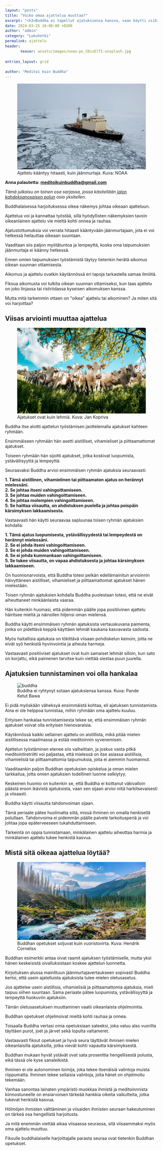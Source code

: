```yaml
---
layout: "posts"
title: "Voiko omaa ajattelua muuttaa?"
excerpt: "<h3>Buddha ei tapellut ajatuksiensa kanssa, vaan käytti niihin viisautta.</h3>"
date: 2024-03-25 10:00:00 +0200
author: "admin"
category: "Lukuhetki"
permalink: ajattelu
header:  
       teaser: assets/images/noaa-po_CDivElTI-unsplash.jpg

entries_layout: grid

author: "Meditoi kuin Buddha"
---
```


<figure>
<img src="assets/images/noaa-po_CDivElTI-unsplash.jpg" alt="jäänmurtaja">
<figcaption> Ajattelu kääntyy hitaasti, kuin jäänmurtaja. Kuva: NOAA</figcaption>
</figure>

<b> Anna palautetta: meditoikuinbuddha@gmail.com</b>

<i>Tämä julkaisu on toinen osa sarjassa, jossa käsitellään <a href="https://meditoikuinbuddha.fi/buddhalainenharjoitus">jalon kahdeksanosaisen polun</a> osia yksitellen.</i>

Buddhalaisessa harjoituksessa oikea näkemys johtaa oikeaan ajatteluun.

Ajattelua voi ja kannattaa työstää, sillä hyödyllisten näkemyksien tavoin oikeanlainen ajattelu vie mieltä kohti onnea ja rauhaa.

Ajatustottumuksia voi verrata hitaasti kääntyvään jäänmurtajaan, jota ei voi hetkessä heilauttaa oikeaan suuntaan.

Vaaditaan siis paljon myötätuntoa ja lempeyttä, koska oma taipumuksien jäänmurtaja ei käänny hetkessä. 

Ennen omien taipumuksien työstämistä täytyy tietenkin herätä aikomus oikean suunnan ottamisesta.

Aikomus ja ajattelu ovatkin käytännössä eri tapoja tarkastella samaa ilmiötä. 

Fiksua aikomusta voi tulkita oikean suunnan ottamiseksi, kun taas ajattelu on joko linjassa tai ristiriidassa kyseisen aikomuksen kanssa.

Mutta mitä tarkemmin ottaen on "oikea" ajattelu tai aikominen? Ja miten sitä voi harjoittaa?

<h2>Viisas arviointi muuttaa ajattelua</h2>

<figure>
<img src="assets/images/jan-kopriva-do5eC9PNeQ0-unsplash.jpg" alt="lehmät">
<figcaption> Ajatukset ovat kuin lehmiä. Kuva: Jan Kopriva</figcaption>
</figure>

Buddha itse aloitti ajattelun työstämisen jaottelemalla ajatukset kahteen ryhmään.

Ensimmäiseen ryhmään hän asetti aistilliset, vihamieliset ja piittaamattomat ajatukset.

Toiseen ryhmään hän sijoitti ajatukset, jotka koskivat luopumista, ystävällisyyttä ja lempeyttä.  

Seuraavaksi Buddha arvioi ensimmäisen ryhmän ajatuksia seuraavasti:

<b>1. Tämä aistillinen, vihamielinen tai piittaamaton ajatus on herännyt mielessäni.</b><br>
<b>2. Se johtaa itseni vahingoittamiseen.</b><br>
<b>3. Se johtaa muiden vahingoittamiseen.</b><br>
<b>4. Se johtaa molempien vahingoittamiseen.</b><br>
<b>5. Se haittaa viisautta, on ahdistuksen puolella ja johtaa poispäin kärsimyksen lakkaamisesta.</b><br>

Vastaavasti hän käytti seuraavaa sapluunaa toisen ryhmän ajatuksien kohdalla:

<b>1. Tämä ajatus luopumisesta, ystävällisyydestä tai lempeydestä on herännyt mielessäni.</b><br>
<b>2. Se ei johda itseni vahingoittamiseen.</b><br>
<b>3. Se ei johda muiden vahingoittamiseen.</b><br>
<b>4. Se ei johda kummankaan vahingoittamiseen. </b><br>
<b>5. Se tukee viisautta, on vapaa ahdistuksesta ja johtaa kärsimyksen lakkaamiseen.</b><br>

On huomionarvoista, että Buddha totesi pelkän edellämainitun arvioinnin häivyttäneen aistilliset, vihamieliset ja piittaamattomat ajatukset hänen mielestään.

Toisen ryhmän ajatuksien kohdalla Buddha puolestaan totesi, että ne eivät aiheuttaneet minkäänlaista vaaraa. 

Hän kuitenkin huomasi, että pidemmän päälle jopa positiivinen ajattelu häiritsee mieltä ja näinollen hiljensi oman mielensä.

Buddha käytti ensimmäisen ryhmän ajatuksista vertauskuvana paimenta, jonka on pidettävä keppiä käyttäen lehmät kaukana kasvavasta sadosta. 

Myös haitallisia ajatuksia on tökittävä viisaan pohdiskelun keinoin, jotta ne eivät syö henkistä hyvinvointia ja aiheuta harmeja.

Vastaavasti positiiviset ajatukset ovat kuin samaiset lehmät silloin, kun sato on korjattu, eikä paimenen tarvitse kuin viettää siestaa puun juurella.

<h2>Ajatuksien tunnistaminen voi olla hankalaa</h2>

<figure>
<img src="assets/images/007-The-Attack-of-Mara-by-Pande-Ketut-Bawa-Original.jpeg" alt="buddha">
<figcaption> Buddha ei ryhtynyt sotaan ajatuksiensa kanssa. Kuva: Pande Ketut Bawa</figcaption>
</figure>

Ei pidä myöskään väheksyä ensimmäistä kohtaa, eli ajatuksen tunnistamista. Aina ei ole helppoa tunnistaa, mihin ryhmään oma ajattelu kuuluu.

Erityisen hankalaa tunnistamisesta tekee se, että ensimmäisen ryhmän ajatukset voivat olla erityisen hienovaraisia. 

Käytännössä kaikki sellainen ajattelu on aistillista, mikä pitää mielen aistillisessa maailmassa ja estää meditoinnin syvenemisen.

Ajattelun työstäminen etenee siis vaiheittain, ja joskus vasta pitkä meditointiretriitti voi paljastaa, että mielessä on itse asiassa aistillisia, vihamielisiä tai piittaamattomia taipumuksia, joita ei aiemmin huomannut.

Vaaditaankin paljon Buddhan opetuksien opiskelua ja oman mielen tarkkailua, jotta omien ajatuksien todellinen luonne selkiytyy.

Keskeinen huomio on kuitenkin se, että Buddha ei koittanut väkivalloin päästä eroon ikävistä ajatuksista, vaan sen sijaan arvioi niitä harkitsevaisesti ja viisaasti. 

Buddha käytti viisautta tahdonvoiman sijaan. 

Tämä periaate pätee huolimatta siitä, missä ihminen on omalla henkisellä polullaan. Tahdonvoima ei pidemmän päälle palvele tarkoitusperiä ja voi johtaa jopa epäterveeseen tukahduttamiseen.

Tärkeintä on oppia tunnistamaan, minkälainen ajattelu aiheuttaa harmia ja minkälainen ajattelu tukee henkistä kasvua.

<h2>Mistä sitä oikeaa ajattelua löytää?</h2>

<figure>
<img src="assets/images/hendrik-cornelissen--qrcOR33ErA-unsplash.jpg" alt="vuori">
<figcaption> Buddhan opetukset soljuvat kuin vuoristovirta. Kuva: Hendrik Corneliss </figcaption>
</figure>

Buddhan esimerkki antaa oivat raamit ajatuksen työstämiselle, mutta yksi hänen keskeisistä oivalluksistaan koskee ajattelun luonnetta.

Kirjoituksen alussa mainittuun jäänmurtajavertaukseen sopivasti Buddha kertoi, että usein ajatelluista ajatuksista tulee mielen oletusasetus.

Jos ajattelee usein aistillisia, vihamielisiä ja piittaamattomia ajatuksia, mieli taipuu siihen suuntaan. Sama periaate pätee luopumista, ystävällisyyttä ja lempeyttä huokuviin ajatuksiin.

Tämän oletusasetuksen muuttaminen vaatii oikeanlaista ohjelmointia.

Buddhan opetukset ohjelmoivat mieltä kohti rauhaa ja onnea.

Toisaalla Buddha vertasi omia opetuksiaan sateeksi, joka valuu alas vuorilta täyttäen purot, joet ja järvet sekä lopulta valtameret. 

Vastaavasti fiksut opetukset ja hyvä seura täyttävät ihmisen mielen oikeanlaisilla ajatuksilla, jotka vievät kohti vapautta kärsimyksestä.

Buddhan mukaan hyvät ystävät ovat sata prosenttia hengellisestä polusta, eikä tässä ole kyse sanaleikistä. 

Ihminen ei ole autonominen toimija, joka tekee itsenäisiä valintoja muista riippumatta. Ihminen tekee sellaisia valintoja, joita hänet on ohjelmoitu tekemään. 

Vanhaa sanontaa lainaten ympäristö muokkaa ihmistä ja meditoinnnista kiinnostuneelle on ensiarvoisen tärkeää hankkia oikeita vaikutteita, jotka tukevat henkistä kasvua. 

Hölmöjen ihmisten välttäminen ja viisaiden ihmisten seuraan hakeutuminen on tärkeä osa hengellistä harjoitusta. 

Ja mitä enemmän viettää aikaa viisaassa seurassa, sitä viisaammaksi myös oma ajattelu muuttuu.

Fiksulle buddhalaiselle harjoittajalle parasta seuraa ovat tietenkin Buddhan opetukset. 


